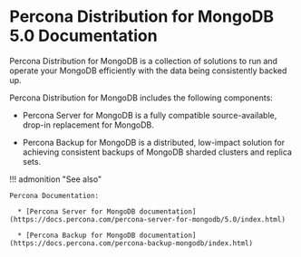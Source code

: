 # Percona Distribution for MongoDB 5.0 Documentation

Percona Distribution for MongoDB is a collection of solutions to run and operate your
MongoDB efficiently with the data being consistently backed up.

Percona Distribution for MongoDB includes the following components:

* Percona Server for MongoDB is a fully compatible source-available, drop-in replacement
for MongoDB.

* Percona Backup for MongoDB is a distributed, low-impact solution for achieving
consistent backups of MongoDB sharded clusters and replica sets.

!!! admonition "See also"

    Percona Documentation:

      * [Percona Server for MongoDB documentation](https://docs.percona.com/percona-server-for-mongodb/5.0/index.html)
      
      * [Percona Backup for MongoDB documentation](https://docs.percona.com/percona-backup-mongodb/index.html)
